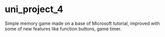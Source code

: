 # uni_project_4

Simple memory game made on a base of Microsoft tutorial, improved with some of new features like function buttons, game timer.

